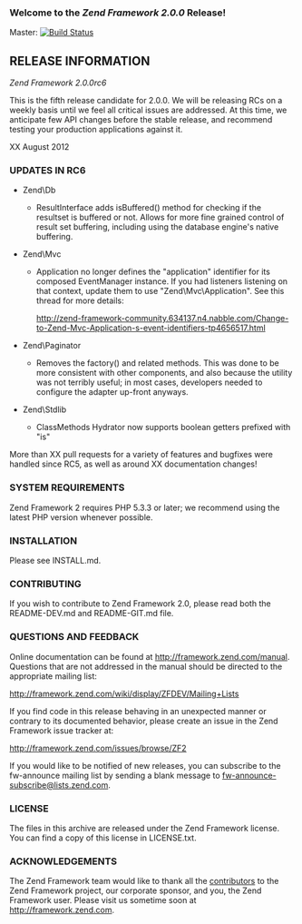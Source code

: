 ### Welcome to the *Zend Framework 2.0.0* Release!

Master: [![Build Status](https://secure.travis-ci.org/zendframework/zf2.png?branch=master)](http://travis-ci.org/zendframework/zf2)

## RELEASE INFORMATION

*Zend Framework 2.0.0rc6*

This is the fifth release candidate for 2.0.0. We will be releasing RCs
on a weekly basis until we feel all critical issues are addressed. At
this time, we anticipate few API changes before the stable release, and
recommend testing your production applications against it.

XX August 2012

### UPDATES IN RC6

- Zend\Db
  - ResultInterface adds isBuffered() method for checking if the resultset is
    buffered or not. Allows for more fine grained control of result set
    buffering, including using the database engine's native buffering.
- Zend\Mvc
  - Application no longer defines the "application" identifier for its composed
    EventManager instance. If you had listeners listening on that context,
    update them to use "Zend\Mvc\Application". See this thread for more details:

      http://zend-framework-community.634137.n4.nabble.com/Change-to-Zend-Mvc-Application-s-event-identifiers-tp4656517.html

- Zend\Paginator
  - Removes the factory() and related methods. This was done to be more
    consistent with other components, and also because the utility was not
    terribly useful; in most cases, developers needed to configure the adapter
    up-front anyways.
- Zend\Stdlib
  - ClassMethods Hydrator now supports boolean getters prefixed with "is"

More than XX pull requests for a variety of features and bugfixes were handled
since RC5, as well as around XX documentation changes!

### SYSTEM REQUIREMENTS

Zend Framework 2 requires PHP 5.3.3 or later; we recommend using the
latest PHP version whenever possible.

### INSTALLATION

Please see INSTALL.md.

### CONTRIBUTING

If you wish to contribute to Zend Framework 2.0, please read both the
README-DEV.md and README-GIT.md file.

### QUESTIONS AND FEEDBACK

Online documentation can be found at http://framework.zend.com/manual.
Questions that are not addressed in the manual should be directed to the
appropriate mailing list:

http://framework.zend.com/wiki/display/ZFDEV/Mailing+Lists

If you find code in this release behaving in an unexpected manner or
contrary to its documented behavior, please create an issue in the Zend
Framework issue tracker at:

http://framework.zend.com/issues/browse/ZF2

If you would like to be notified of new releases, you can subscribe to
the fw-announce mailing list by sending a blank message to
<fw-announce-subscribe@lists.zend.com>.

### LICENSE

The files in this archive are released under the Zend Framework license.
You can find a copy of this license in LICENSE.txt.

### ACKNOWLEDGEMENTS

The Zend Framework team would like to thank all the [contributors](https://github.com/zendframework/zf2/contributors) to the Zend
Framework project, our corporate sponsor, and you, the Zend Framework user.
Please visit us sometime soon at http://framework.zend.com.

